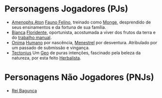 <!-- TITLE: Personagens -->
<!-- SUBTITLE: Uma lista dos personagens do RPG da Galera. -->

# Personagens Jogadores (PJs)
* [Amenophs Aton](personagens/amenophs)
[Fauno Felino](especies/fauno#Felino), treinado como [Monge](classes/monge), desprendido de seus ensinamentos e da fortuna de sua família.
* [Bianca](personagens/bianca)
[Floridente](especies/floridente), oportunista, acostumada a viver dos frutos da terra e do [trabalho manual](classes/lenhador).
* [Onima](personagens/nilma)
[Humano](especies/humano) por nascência, [Menestrel](classes/menestrel) por desventura. Atribulado por um passado de submissão e vingança.
* [Tectonius](personagens/tectonius)
Um [Geo](especies/geo) de puras intenções, fascinado pela beleza da natureza, por esta feito [Herbalista](classes/herbalista).
# Personagens Não Jogadores (PNJs)
* [Rei Bagunça](personagens/rei-bagunca)